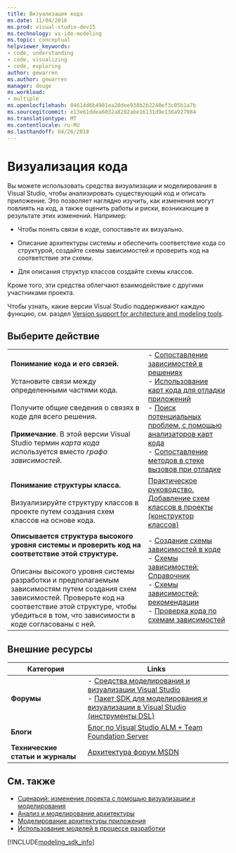 ```yaml
---
title: Визуализация кода
ms.date: 11/04/2016
ms.prod: visual-studio-dev15
ms.technology: vs-ide-modeling
ms.topic: conceptual
helpviewer_keywords:
- code, understanding
- code, visualizing
- code, exploring
author: gewarren
ms.author: gewarren
manager: douge
ms.workload:
- multiple
ms.openlocfilehash: 04614d6b4901ea20dee938b2b2240ef3c05b1a7b
ms.sourcegitcommit: e13e61ddea6032a8282abe16131d9e136a927984
ms.translationtype: MT
ms.contentlocale: ru-RU
ms.lasthandoff: 04/26/2018
---
```

# <a name="visualize-code"></a>Визуализация кода
Вы можете использовать средства визуализации и моделирования в Visual Studio, чтобы анализировать существующий код и описать приложение. Это позволяет наглядно изучить, как изменения могут повлиять на код, а также оценить работы и риски, возникающие в результате этих изменений. Например:

-   Чтобы понять связи в коде, сопоставьте их визуально.

-   Описание архитектуры системы и обеспечить соответствие кода со структурой, создайте схемы зависимостей и проверить код на соответствие эти схемы.

-   Для описания структур классов создайте схемы классов.

 Кроме того, эти средства облегчают взаимодействие с другими участниками проекта.

 Чтобы узнать, какие версии Visual Studio поддерживают каждую функцию, см. раздел [Version support for architecture and modeling tools](../modeling/what-s-new-for-design-in-visual-studio.md#VersionSupport).

## <a name="what-do-you-want-to-do"></a>Выберите действие

|||
|-|-|
|**Понимание кода и его связей.**<br /><br /> Установите связи между определенными частями кода.<br /><br /> Получите общие сведения о связях в коде для всего решения.<br /><br /> **Примечание**. В этой версии Visual Studio термин *карта кода* используется вместо *графа зависимостей*.|-   [Сопоставление зависимостей в решениях](../modeling/map-dependencies-across-your-solutions.md)<br />-   [Использование карт кода для отладки приложений](../modeling/use-code-maps-to-debug-your-applications.md)<br />-   [Поиск потенциальных проблем, с помощью анализаторов карт кода](../modeling/find-potential-problems-using-code-map-analyzers.md)<br />-   [Сопоставление методов в стеке вызовов при отладке](../debugger/map-methods-on-the-call-stack-while-debugging-in-visual-studio.md)|
|**Понимание структуры класса.**<br /><br /> Визуализируйте структуру классов в проекте путем создания схем классов на основе кода.|[Практическое руководство. Добавление схем классов в проекты (конструктор классов)](../ide/how-to-add-class-diagrams-to-projects-class-designer.md)|
|**Описывается структура высокого уровня системы и проверить код на соответствие этой структуре.**<br /><br /> Описаны высокого уровня системы разработки и предполагаемым зависимостям путем создания схем зависимостей. Проверьте код на соответствие этой структуре, чтобы убедиться в том, что зависимости в коде согласованы с ней.|-   [Создание схемы зависимостей в коде](../modeling/create-layer-diagrams-from-your-code.md)<br />-   [Схемы зависимостей: Справочник](../modeling/layer-diagrams-reference.md)<br />-   [Схемы зависимостей: рекомендации](../modeling/layer-diagrams-guidelines.md)<br />-   [Проверка кода по схемам зависимостей](../modeling/validate-code-with-layer-diagrams.md)|

## <a name="external-resources"></a>Внешние ресурсы

|**Категория**|**Links**|
|------------------|---------------|
|**Форумы**|-   [Средства моделирования и визуализации Visual Studio](http://go.microsoft.com/fwlink/?LinkId=184720)<br />-   [Пакет SDK для моделирования и визуализации в Visual Studio (инструменты DSL)](http://go.microsoft.com/fwlink/?LinkId=184721)|
|**Блоги**|[Блог по Visual Studio ALM + Team Foundation Server](http://go.microsoft.com/fwlink/?LinkID=201340)|
|**Технические статьи и журналы**|[Архитектура форум MSDN](http://go.microsoft.com/fwlink/?LinkId=201343)|

## <a name="see-also"></a>См. также

- [Сценарий: изменение проекта с помощью визуализации и моделирования](../modeling/scenario-change-your-design-using-visualization-and-modeling.md)
- [Анализ и моделирование архитектуры](../modeling/analyze-and-model-your-architecture.md)
- [Моделирование архитектуры приложения](../modeling/model-your-app-s-architecture.md)
- [Использование моделей в процессе разработки](../modeling/use-models-in-your-development-process.md)

[!INCLUDE[modeling_sdk_info](includes/modeling_sdk_info.md)]
